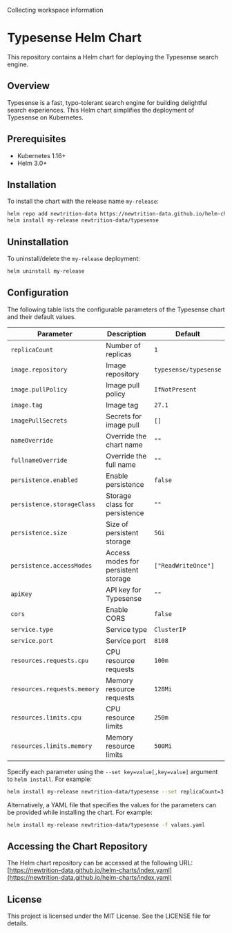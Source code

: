 Collecting workspace information

# Typesense Helm Chart

This repository contains a Helm chart for deploying the Typesense search engine.

## Overview

Typesense is a fast, typo-tolerant search engine for building delightful search experiences. This Helm chart simplifies the deployment of Typesense on Kubernetes.

## Prerequisites

- Kubernetes 1.16+
- Helm 3.0+

## Installation

To install the chart with the release name `my-release`:

```sh
helm repo add newtrition-data https://newtrition-data.github.io/helm-charts
helm install my-release newtrition-data/typesense
```

## Uninstallation

To uninstall/delete the `my-release` deployment:

```sh
helm uninstall my-release
```

## Configuration

The following table lists the configurable parameters of the Typesense chart and their default values.

| Parameter                        | Description                                                  | Default                        |
|----------------------------------|--------------------------------------------------------------|--------------------------------|
| `replicaCount`                   | Number of replicas                                           | `1`                            |
| `image.repository`               | Image repository                                             | `typesense/typesense`          |
| `image.pullPolicy`               | Image pull policy                                            | `IfNotPresent`                 |
| `image.tag`                      | Image tag                                                    | `27.1`                         |
| `imagePullSecrets`               | Secrets for image pull                                       | `[]`                           |
| `nameOverride`                   | Override the chart name                                      | `""`                           |
| `fullnameOverride`               | Override the full name                                       | `""`                           |
| `persistence.enabled`            | Enable persistence                                           | `false`                        |
| `persistence.storageClass`       | Storage class for persistence                                | `""`                           |
| `persistence.size`               | Size of persistent storage                                   | `5Gi`                          |
| `persistence.accessModes`        | Access modes for persistent storage                          | `["ReadWriteOnce"]`            |
| `apiKey`                         | API key for Typesense                                        | `""`                           |
| `cors`                           | Enable CORS                                                  | `false`                        |
| `service.type`                   | Service type                                                 | `ClusterIP`                    |
| `service.port`                   | Service port                                                 | `8108`                         |
| `resources.requests.cpu`         | CPU resource requests                                        | `100m`                         |
| `resources.requests.memory`      | Memory resource requests                                     | `128Mi`                        |
| `resources.limits.cpu`           | CPU resource limits                                          | `250m`                         |
| `resources.limits.memory`        | Memory resource limits                                       | `500Mi`                        |

Specify each parameter using the `--set key=value[,key=value]` argument to `helm install`. For example:

```sh
helm install my-release newtrition-data/typesense --set replicaCount=3
```

Alternatively, a YAML file that specifies the values for the parameters can be provided while installing the chart. For example:

```sh
helm install my-release newtrition-data/typesense -f values.yaml
```

## Accessing the Chart Repository

The Helm chart repository can be accessed at the following URL: [https://newtrition-data.github.io/helm-charts/index.yaml](https://newtrition-data.github.io/helm-charts/index.yaml)

## License

This project is licensed under the MIT License. See the LICENSE file for details.
